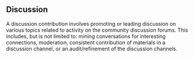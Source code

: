 ## Discussion

A discussion contribution involves promoting or leading discussion on various topics related to activity on the community discussion forums. This includes, but is not limited to: mining conversations for interesting connections, moderation, consistent contribution of materials in a discussion channel, or an audit/refinement of the discussion channels.
